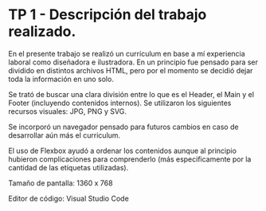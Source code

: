 # TP 1 - Descripción del trabajo realizado.
<p>En el presente trabajo se realizó un currículum en base a mí experiencia laboral como diseñadora e ilustradora. En un principio fue pensado para ser dividido en distintos archivos HTML, pero por el momento se decidió dejar toda la información en uno solo.</p>
<p>Se trató de buscar una clara división entre lo que es el Header, el Main y el Footer (incluyendo contenidos internos). Se utilizaron los siguientes recursos visuales: JPG, PNG y SVG.</p>
<p>Se incorporó un navegador pensado para futuros cambios en caso de desarrollar aún más el curriculum.</p>
<p></p>El uso de Flexbox ayudó a ordenar los contenidos aunque al principio hubieron complicaciones para comprenderlo (más especificamente por la cantidad de las etiquetas utilizadas).</p>

<p>Tamaño de pantalla: 1360 x 768</p>
<p>Editor de código: Visual Studio Code</p>

